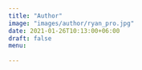 ```yaml
---
title: "Author"
image: "images/author/ryan_pro.jpg"
date: 2021-01-26T10:13:00+06:00
draft: false
menu:
  
---
```


